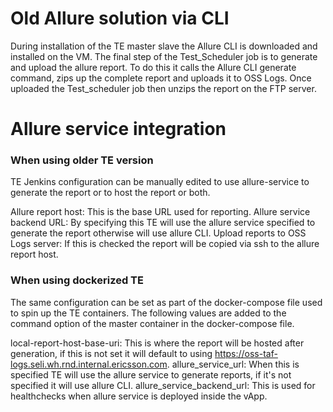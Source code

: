 <head>
    <title>Allure Service Integration</title>
</head>

# Old Allure solution via CLI
During installation of the TE master slave the Allure CLI is downloaded and installed on the VM.
The final step of the Test_Scheduler job is to generate and upload the allure report.
To do this it calls the Allure CLI generate command, zips up the complete report and uploads it to OSS Logs.
Once uploaded the Test_scheduler job then unzips the report on the FTP server.

# Allure service integration

### When using older TE version

TE Jenkins configuration can be manually edited to use allure-service to generate the report or to host the report or both.

Allure report host: This is the base URL used for reporting.
Allure service backend URL: By specifying this TE will use the allure service specified to generate the report otherwise will use allure CLI.
Upload reports to OSS Logs server: If this is checked the report will be copied via ssh to the allure report host.

### When using dockerized TE

The same configuration can be set as part of the docker-compose file used to spin up the TE containers.
The following values are added to the command option of the master container in the docker-compose file.

local-report-host-base-uri: This is where the report will be hosted after generation, if this is not set it will default to using https://oss-taf-logs.seli.wh.rnd.internal.ericsson.com.
allure_service_url: When this is specified TE will use the allure service to generate reports, if it's not specified it will use allure CLI.
allure_service_backend_url: This is used for healthchecks when allure service is deployed inside the vApp.


